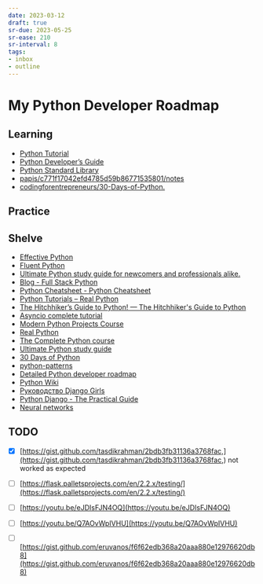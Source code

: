 ```yaml
---
date: 2023-03-12
draft: true
sr-due: 2023-05-25
sr-ease: 210
sr-interval: 8
tags:
- inbox
- outline
---
```


# My Python Developer Roadmap

## Learning


- [Python Tutorial](/not_created.md)
- [Python Developer’s Guide](https://devguide.python.org/)
- [Python Standard Library](/not_created.md)
- [papis/c771f17042efd4785d59b86771535801/notes](/not_created.md)
- [codingforentrepreneurs\/30-Days-of-Python.](https://www.youtube.com/playlist?list=PLEsfXFp6DpzQjDBvhNy5YbaBx9j-ZsUe6)

## Practice

## Shelve


- [Effective Python](/not_created.md)
- [Fluent Python](/not_created.md)
- [Ultimate Python study guide for newcomers and professionals alike.](https://github.com/huangsam/ultimate-python)
- [Blog - Full Stack Python](https://www.fullstackpython.com/blog.html)
- [Python Cheatsheet - Python Cheatsheet](https://www.pythoncheatsheet.org/)
- [Python Tutorials – Real Python](https://realpython.com/)
- [The Hitchhiker’s Guide to Python! — The Hitchhiker's Guide to Python](https://python-docs.readthedocs.io/en/latest/index.html)
- [Asyncio complete tutorial](https://superfastpython.com/python-asyncio/)
- [Modern Python Projects Course ](https://training.talkpython.fm/courses/details/modern-python-projects)
- [Real Python](https://realpython.com/account/purchases/)
- [The Complete Python course](https://www.udemy.com/course/the-complete-python-course/)
- [Ultimate Python study guide](https://github.com/huangsam/ultimate-python)
- [30 Days of Python](https://github.com/codingforentrepreneurs/30-Days-of-Python)
- [python-patterns](https://github.com/faif/python-patterns)
- [Detailed Python developer roadmap](https://github.com/amaargiru/pyroad)
- [Python Wiki](https://wiki.python.org/moin/)
- [Руководство Django Girls](https://tutorial.djangogirls.org/ru/)
- [Python Django - The Practical Guide](https://www.udemy.com/course/python-django-the-practical-guide/)
- [Neural networks](https://stepik.org/course/50352/promo)

## TODO


- [x] [https://gist.github.com/tasdikrahman/2bdb3fb31136a3768fac,](https://gist.github.com/tasdikrahman/2bdb3fb31136a3768fac,) not worked as
      expected

- [ ] [https://flask.palletsprojects.com/en/2.2.x/testing/](https://flask.palletsprojects.com/en/2.2.x/testing/)
- [ ] [https://youtu.be/eJDIsFJN4OQ](https://youtu.be/eJDIsFJN4OQ)
- [ ] [https://youtu.be/Q7AOvWpIVHU](https://youtu.be/Q7AOvWpIVHU)
- [ ] [https://gist.github.com/eruvanos/f6f62edb368a20aaa880e12976620db8](https://gist.github.com/eruvanos/f6f62edb368a20aaa880e12976620db8)